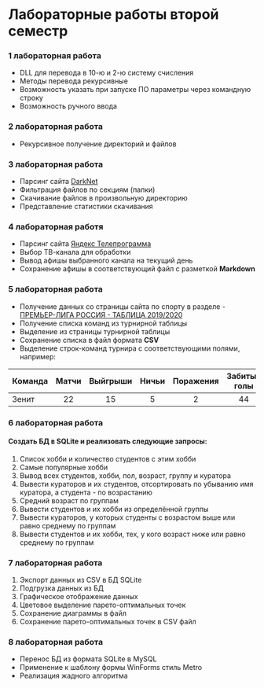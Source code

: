 # Лабораторные работы второй семестр

### 1 лабораторная работа
- DLL для перевода в 10-ю и 2-ю систему счисления
- Методы перевода рекурсивные
- Возможность указать при запуске ПО параметры через командную строку
- Возможность ручного ввода

### 2 лабораторная работа
- Рекурсивное получение директорий и файлов

### 3 лабораторная работа
- Парсинг сайта [DarkNet](https://pcoding.ru/darkNet.php)
- Фильтрация файлов по секциям (папки)
- Скачивание файлов в произвольную директорию
- Представление статистики скачивания

### 4 лабораторная работя
- Парсинг сайта [Яндекс Телепрограмма](https://tv.yandex.ru)
- Выбор ТВ-канала для обработки
- Вывод афишы выбранного канала на текущий день
- Сохранение афишы в соответствующий файл с разметкой **Markdown**

### 5 лабораторная работа
- Получение данных со страницы сайта по спорту в разделе - [ПРЕМЬЕР-ЛИГА РОССИЯ - ТАБЛИЦА 2019/2020](https://www.sports.ru/rfpl/table/)
- Получение списка команд из турнирной таблицы
- Выделение из страницы турнирной таблицы
- Сохранение списка в файл формата **CSV**
- Выделение строк-команд турнира с соответствующими полями, например:

Команда|Матчи|Выйгрыши|Ничьи|Поражения|Забитые голы|Пропущенные голы|Очки в турнире
:-|:-:|:-:|:-:|:-:|:-:|:-:|:-:
Зенит|22|15|5|2|44|10|50

### 6 лабораторная работа
#### Создать БД в SQLite и реализовать следующие запросы:
1. Список хобби и количество студентов с этим хобби
2. Самые популярные хобби
3. Вывод всех студентов, хобби, пол, возраст, группу и куратора
4. Вывести кураторов и их студентов, отсортировать по убыванию имя куратора, а студента - по возрастанию
5. Средний возраст по группам
6. Вывести студентов и их хобби из определённой группы
7. Вывести кураторов, у которых студенты с возрастом выше или равно среднему по группам
8. Вывести студентов и их хобби, тех, у кого возраст ниже или равно среднему по группам

### 7 лабораторная работа
1. Экспорт данных из CSV в БД SQLite
2. Подгрузка данных из БД
3. Графическое отображение данных
4. Цветовое выделение парето-оптимальных точек
5. Сохранение диаграммы в файл
6. Сохранение парето-оптимальных точек в CSV файл

### 8 лабораторная работа
- Перенос БД из формата SQLite в MySQL
- Применение к шаблону формы WinForms стиль Metro
- Реализация жадного алгоритма